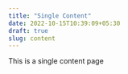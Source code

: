 ```yaml
---
title: "Single Content"
date: 2022-10-15T10:39:09+05:30
draft: true
slug: content
---
```


This is a single content page
